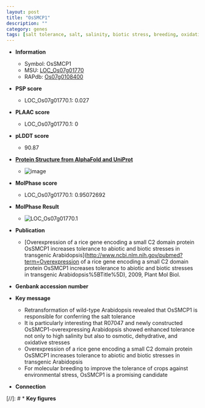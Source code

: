 ```yaml
---
layout: post
title: "OsSMCP1"
description: ""
category: genes
tags: [salt tolerance, salt, salinity, biotic stress, breeding, oxidative]
---
```


* **Information**  
    + Symbol: OsSMCP1  
    + MSU: [LOC_Os07g01770](http://rice.plantbiology.msu.edu/cgi-bin/ORF_infopage.cgi?orf=LOC_Os07g01770)  
    + RAPdb: [Os07g0108400](http://rapdb.dna.affrc.go.jp/viewer/gbrowse_details/irgsp1?name=Os07g0108400)  

* **PSP score**  
    + LOC_Os07g01770.1: 0.027 

* **PLAAC score**  
    + LOC_Os07g01770.1: 0 

* **pLDDT score**
    + 90.87

* **[Protein Structure from AlphaFold and UniProt](https://www.uniprot.org/uniprotkb/A0A0P0X235/entry#structure)**
    + ![image](https://ricepsp.github.io/images/A/AF-A0A0P0X235-F1.png)

* **MolPhase score**
    + LOC_Os07g01770.1: 0.95072692

* **MolPhase Result**
    + ![LOC_Os07g01770.1](https://304243504.github.io/Pictures/LOC_Os07g/LOC_Os07g01770.1.png)

* **Publication**  
    + [Overexpression of a rice gene encoding a small C2 domain protein OsSMCP1 increases tolerance to abiotic and biotic stresses in transgenic Arabidopsis](http://www.ncbi.nlm.nih.gov/pubmed?term=Overexpression of a rice gene encoding a small C2 domain protein OsSMCP1 increases tolerance to abiotic and biotic stresses in transgenic Arabidopsis%5BTitle%5D), 2009, Plant Mol Biol.

* **Genbank accession number**  

* **Key message**  
    + Retransformation of wild-type Arabidopsis revealed that OsSMCP1 is responsible for conferring the salt tolerance
    + It is particularly interesting that R07047 and newly constructed OsSMCP1-overexpressing Arabidopsis showed enhanced tolerance not only to high salinity but also to osmotic, dehydrative, and oxidative stresses
    + Overexpression of a rice gene encoding a small C2 domain protein OsSMCP1 increases tolerance to abiotic and biotic stresses in transgenic Arabidopsis
    + For molecular breeding to improve the tolerance of crops against environmental stress, OsSMCP1 is a promising candidate

* **Connection**  

[//]: # * **Key figures**  


